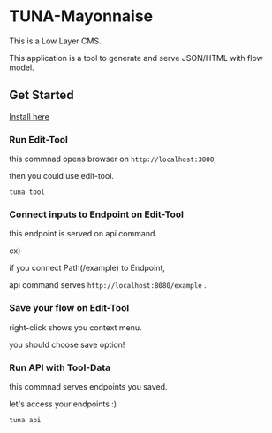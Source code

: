 # TUNA-Mayonnaise

This is a Low Layer CMS.

This application is a tool to generate and serve JSON/HTML with flow model.

## Get Started

[Install here](https://github.com/solaoi/tuna-mayonnaise/releases/tag/v0.0.2-alpha)

### Run Edit-Tool

this commnad opens browser on `http://localhost:3000`,

then you could use edit-tool.

```
tuna tool
```

### Connect inputs to Endpoint on Edit-Tool

this endpoint is served on api command.

ex)

if you connect Path(/example) to Endpoint,

api command serves `http://localhost:8080/example` .

### Save your flow on Edit-Tool

right-click shows you context menu.

you should choose save option!

### Run API with Tool-Data

this commnad serves endpoints you saved.

let's access your endpoints :)

```
tuna api
```
